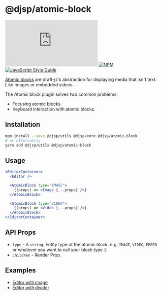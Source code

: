 # @djsp/atomic-block

![file size](http://img.badgesize.io/https://unpkg.com/@djsp/atomic-block/dist/index.js?label=size&style=flat-square)
[![NPM](https://img.shields.io/npm/v/@djsp/atomic-block.svg)](https://www.npmjs.com/package/@djsp/atomic-block) [![JavaScript Style Guide](https://img.shields.io/badge/code_style-standard-brightgreen.svg)](https://standardjs.com)

[Atomic blocks](https://draftjs.org/docs/advanced-topics-block-components#defining-custom-block-components) are draft-js's abstraction for displaying media that isn't text. Like images or embedded videos.

The Atomic block plugin solves two common problems:
- Focusing atomic blocks.
- Keyboard interaction with atomic blocks.

## Installation

```sh
npm install --save @djsp/utils @djsp/core @djsp/atomic-block
# or alternately
yarn add @djsp/utils @djsp/atomic-block
```

## Usage

```jsx
<EditorContainer>
  <Editor />

  <AtomicBlock type="IMAGE">
    {(props) => <Image {...props} />}
  </AtomicBlock>

  <AtomicBlock type="VIDEO">
    {(props) => <Video {...props} />}
  </AtomicBlock>
</EditorContainer>
```

## API Props

- `type` - A `string`. Entity type of the atomic block. e.g. `IMAGE`, `VIDEO`, `EMBED` or whatever you want to call your block type :)
- `children` - Render Prop. 




## Examples
- [Editor with image](https://codesandbox.io/s/github/draft-js-plugins/next/tree/master/examples/atomic-block)
- [Editor with divider](https://codesandbox.io/s/github/draft-js-plugins/next/tree/master/examples/divider-example)